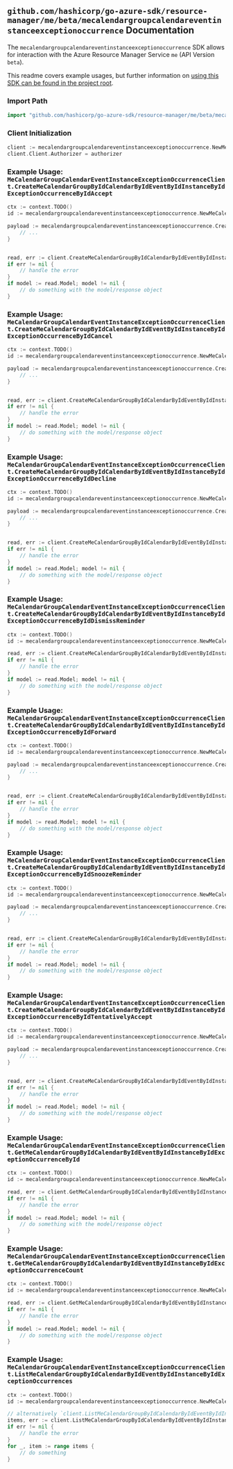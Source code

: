 
## `github.com/hashicorp/go-azure-sdk/resource-manager/me/beta/mecalendargroupcalendareventinstanceexceptionoccurrence` Documentation

The `mecalendargroupcalendareventinstanceexceptionoccurrence` SDK allows for interaction with the Azure Resource Manager Service `me` (API Version `beta`).

This readme covers example usages, but further information on [using this SDK can be found in the project root](https://github.com/hashicorp/go-azure-sdk/tree/main/docs).

### Import Path

```go
import "github.com/hashicorp/go-azure-sdk/resource-manager/me/beta/mecalendargroupcalendareventinstanceexceptionoccurrence"
```


### Client Initialization

```go
client := mecalendargroupcalendareventinstanceexceptionoccurrence.NewMeCalendarGroupCalendarEventInstanceExceptionOccurrenceClientWithBaseURI("https://management.azure.com")
client.Client.Authorizer = authorizer
```


### Example Usage: `MeCalendarGroupCalendarEventInstanceExceptionOccurrenceClient.CreateMeCalendarGroupByIdCalendarByIdEventByIdInstanceByIdExceptionOccurrenceByIdAccept`

```go
ctx := context.TODO()
id := mecalendargroupcalendareventinstanceexceptionoccurrence.NewMeCalendarGroupCalendarEventInstanceExceptionOccurrenceID("calendarGroupIdValue", "calendarIdValue", "eventIdValue", "eventId1Value", "eventId2Value")

payload := mecalendargroupcalendareventinstanceexceptionoccurrence.CreateMeCalendarGroupByIdCalendarByIdEventByIdInstanceByIdExceptionOccurrenceByIdAcceptRequest{
	// ...
}


read, err := client.CreateMeCalendarGroupByIdCalendarByIdEventByIdInstanceByIdExceptionOccurrenceByIdAccept(ctx, id, payload)
if err != nil {
	// handle the error
}
if model := read.Model; model != nil {
	// do something with the model/response object
}
```


### Example Usage: `MeCalendarGroupCalendarEventInstanceExceptionOccurrenceClient.CreateMeCalendarGroupByIdCalendarByIdEventByIdInstanceByIdExceptionOccurrenceByIdCancel`

```go
ctx := context.TODO()
id := mecalendargroupcalendareventinstanceexceptionoccurrence.NewMeCalendarGroupCalendarEventInstanceExceptionOccurrenceID("calendarGroupIdValue", "calendarIdValue", "eventIdValue", "eventId1Value", "eventId2Value")

payload := mecalendargroupcalendareventinstanceexceptionoccurrence.CreateMeCalendarGroupByIdCalendarByIdEventByIdInstanceByIdExceptionOccurrenceByIdCancelRequest{
	// ...
}


read, err := client.CreateMeCalendarGroupByIdCalendarByIdEventByIdInstanceByIdExceptionOccurrenceByIdCancel(ctx, id, payload)
if err != nil {
	// handle the error
}
if model := read.Model; model != nil {
	// do something with the model/response object
}
```


### Example Usage: `MeCalendarGroupCalendarEventInstanceExceptionOccurrenceClient.CreateMeCalendarGroupByIdCalendarByIdEventByIdInstanceByIdExceptionOccurrenceByIdDecline`

```go
ctx := context.TODO()
id := mecalendargroupcalendareventinstanceexceptionoccurrence.NewMeCalendarGroupCalendarEventInstanceExceptionOccurrenceID("calendarGroupIdValue", "calendarIdValue", "eventIdValue", "eventId1Value", "eventId2Value")

payload := mecalendargroupcalendareventinstanceexceptionoccurrence.CreateMeCalendarGroupByIdCalendarByIdEventByIdInstanceByIdExceptionOccurrenceByIdDeclineRequest{
	// ...
}


read, err := client.CreateMeCalendarGroupByIdCalendarByIdEventByIdInstanceByIdExceptionOccurrenceByIdDecline(ctx, id, payload)
if err != nil {
	// handle the error
}
if model := read.Model; model != nil {
	// do something with the model/response object
}
```


### Example Usage: `MeCalendarGroupCalendarEventInstanceExceptionOccurrenceClient.CreateMeCalendarGroupByIdCalendarByIdEventByIdInstanceByIdExceptionOccurrenceByIdDismissReminder`

```go
ctx := context.TODO()
id := mecalendargroupcalendareventinstanceexceptionoccurrence.NewMeCalendarGroupCalendarEventInstanceExceptionOccurrenceID("calendarGroupIdValue", "calendarIdValue", "eventIdValue", "eventId1Value", "eventId2Value")

read, err := client.CreateMeCalendarGroupByIdCalendarByIdEventByIdInstanceByIdExceptionOccurrenceByIdDismissReminder(ctx, id)
if err != nil {
	// handle the error
}
if model := read.Model; model != nil {
	// do something with the model/response object
}
```


### Example Usage: `MeCalendarGroupCalendarEventInstanceExceptionOccurrenceClient.CreateMeCalendarGroupByIdCalendarByIdEventByIdInstanceByIdExceptionOccurrenceByIdForward`

```go
ctx := context.TODO()
id := mecalendargroupcalendareventinstanceexceptionoccurrence.NewMeCalendarGroupCalendarEventInstanceExceptionOccurrenceID("calendarGroupIdValue", "calendarIdValue", "eventIdValue", "eventId1Value", "eventId2Value")

payload := mecalendargroupcalendareventinstanceexceptionoccurrence.CreateMeCalendarGroupByIdCalendarByIdEventByIdInstanceByIdExceptionOccurrenceByIdForwardRequest{
	// ...
}


read, err := client.CreateMeCalendarGroupByIdCalendarByIdEventByIdInstanceByIdExceptionOccurrenceByIdForward(ctx, id, payload)
if err != nil {
	// handle the error
}
if model := read.Model; model != nil {
	// do something with the model/response object
}
```


### Example Usage: `MeCalendarGroupCalendarEventInstanceExceptionOccurrenceClient.CreateMeCalendarGroupByIdCalendarByIdEventByIdInstanceByIdExceptionOccurrenceByIdSnoozeReminder`

```go
ctx := context.TODO()
id := mecalendargroupcalendareventinstanceexceptionoccurrence.NewMeCalendarGroupCalendarEventInstanceExceptionOccurrenceID("calendarGroupIdValue", "calendarIdValue", "eventIdValue", "eventId1Value", "eventId2Value")

payload := mecalendargroupcalendareventinstanceexceptionoccurrence.CreateMeCalendarGroupByIdCalendarByIdEventByIdInstanceByIdExceptionOccurrenceByIdSnoozeReminderRequest{
	// ...
}


read, err := client.CreateMeCalendarGroupByIdCalendarByIdEventByIdInstanceByIdExceptionOccurrenceByIdSnoozeReminder(ctx, id, payload)
if err != nil {
	// handle the error
}
if model := read.Model; model != nil {
	// do something with the model/response object
}
```


### Example Usage: `MeCalendarGroupCalendarEventInstanceExceptionOccurrenceClient.CreateMeCalendarGroupByIdCalendarByIdEventByIdInstanceByIdExceptionOccurrenceByIdTentativelyAccept`

```go
ctx := context.TODO()
id := mecalendargroupcalendareventinstanceexceptionoccurrence.NewMeCalendarGroupCalendarEventInstanceExceptionOccurrenceID("calendarGroupIdValue", "calendarIdValue", "eventIdValue", "eventId1Value", "eventId2Value")

payload := mecalendargroupcalendareventinstanceexceptionoccurrence.CreateMeCalendarGroupByIdCalendarByIdEventByIdInstanceByIdExceptionOccurrenceByIdTentativelyAcceptRequest{
	// ...
}


read, err := client.CreateMeCalendarGroupByIdCalendarByIdEventByIdInstanceByIdExceptionOccurrenceByIdTentativelyAccept(ctx, id, payload)
if err != nil {
	// handle the error
}
if model := read.Model; model != nil {
	// do something with the model/response object
}
```


### Example Usage: `MeCalendarGroupCalendarEventInstanceExceptionOccurrenceClient.GetMeCalendarGroupByIdCalendarByIdEventByIdInstanceByIdExceptionOccurrenceById`

```go
ctx := context.TODO()
id := mecalendargroupcalendareventinstanceexceptionoccurrence.NewMeCalendarGroupCalendarEventInstanceExceptionOccurrenceID("calendarGroupIdValue", "calendarIdValue", "eventIdValue", "eventId1Value", "eventId2Value")

read, err := client.GetMeCalendarGroupByIdCalendarByIdEventByIdInstanceByIdExceptionOccurrenceById(ctx, id)
if err != nil {
	// handle the error
}
if model := read.Model; model != nil {
	// do something with the model/response object
}
```


### Example Usage: `MeCalendarGroupCalendarEventInstanceExceptionOccurrenceClient.GetMeCalendarGroupByIdCalendarByIdEventByIdInstanceByIdExceptionOccurrenceCount`

```go
ctx := context.TODO()
id := mecalendargroupcalendareventinstanceexceptionoccurrence.NewMeCalendarGroupCalendarEventInstanceID("calendarGroupIdValue", "calendarIdValue", "eventIdValue", "eventId1Value")

read, err := client.GetMeCalendarGroupByIdCalendarByIdEventByIdInstanceByIdExceptionOccurrenceCount(ctx, id)
if err != nil {
	// handle the error
}
if model := read.Model; model != nil {
	// do something with the model/response object
}
```


### Example Usage: `MeCalendarGroupCalendarEventInstanceExceptionOccurrenceClient.ListMeCalendarGroupByIdCalendarByIdEventByIdInstanceByIdExceptionOccurrences`

```go
ctx := context.TODO()
id := mecalendargroupcalendareventinstanceexceptionoccurrence.NewMeCalendarGroupCalendarEventInstanceID("calendarGroupIdValue", "calendarIdValue", "eventIdValue", "eventId1Value")

// alternatively `client.ListMeCalendarGroupByIdCalendarByIdEventByIdInstanceByIdExceptionOccurrences(ctx, id)` can be used to do batched pagination
items, err := client.ListMeCalendarGroupByIdCalendarByIdEventByIdInstanceByIdExceptionOccurrencesComplete(ctx, id)
if err != nil {
	// handle the error
}
for _, item := range items {
	// do something
}
```
